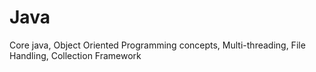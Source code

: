 # Java
Core java, Object Oriented Programming concepts, Multi-threading, File Handling, Collection Framework
